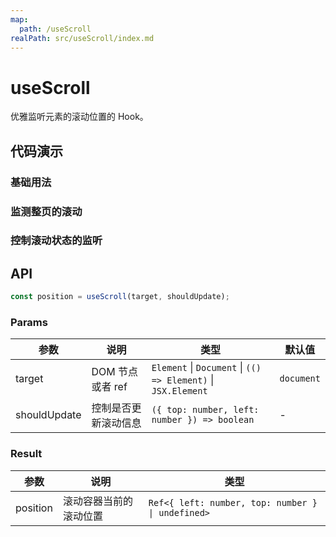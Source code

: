 ```yaml
---
map:
  path: /useScroll
realPath: src/useScroll/index.md
---
```


# useScroll

优雅监听元素的滚动位置的 Hook。

## 代码演示

### 基础用法

<demo src="./demo/demo.vue"
  language="vue"
  title="基本用法"
  desc="监听元素的滚动位置">
</demo>

### 监测整页的滚动

<demo src="./demo/demo1.vue"
  language="vue"
  title="监测整页的滚动"
  desc="滚动一下页面">
</demo>

### 控制滚动状态的监听

<demo src="./demo/demo2.vue"
  language="vue"
  title="自定义滚动监测"
  desc="在垂直方向 100px 到 200px 的滚动范围内监听">
</demo>


## API

```typescript
const position = useScroll(target, shouldUpdate);
```

### Params

| 参数         | 说明                 | 类型                                                                        | 默认值     |
| ------------ | -------------------- | --------------------------------------------------------------------------- | ---------- |
| target       | DOM 节点或者 ref     | `Element` \| `Document` \| `(() => Element)` \| `JSX.Element` | `document` |
| shouldUpdate | 控制是否更新滚动信息 | `({ top: number, left: number }) => boolean`                                | -          |

### Result

| 参数     | 说明                   | 类型                                         |
| -------- | ---------------------- | -------------------------------------------- |
| position | 滚动容器当前的滚动位置 | `Ref<{ left: number, top: number } \| undefined>` |
